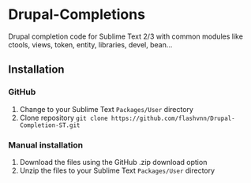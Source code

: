 Drupal-Completions
=====================

Drupal completion code for Sublime Text 2/3 with common modules like ctools, views, token, entity, libraries, devel, bean...

## Installation

### 

### GitHub

1. Change to your Sublime Text `Packages/User` directory
2. Clone repository `git clone https://github.com/flashvnn/Drupal-Completion-ST.git`

### Manual installation

1. Download the files using the GitHub .zip download option
2. Unzip the files to your Sublime Text `Packages/User` directory
